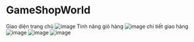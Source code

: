 # GameShopWorld
Giao diện trang chủ
![image](https://user-images.githubusercontent.com/72543336/173293832-071e2cb5-37c0-483f-bb35-2c374af6ef18.png)
Tính năng giỏ hàng
![image](https://user-images.githubusercontent.com/72543336/173294099-9dc86a35-914c-43b2-ab36-add975ab779c.png)
chi tiết giao hàng
![image](https://user-images.githubusercontent.com/72543336/173294606-d293b8f6-6139-44c3-aabd-78ac4dc1bee4.png)
![image](https://user-images.githubusercontent.com/72543336/173294681-99820c70-7eb7-44a6-b32e-54e61922e389.png)
![image](https://user-images.githubusercontent.com/72543336/173294873-d9f33fb9-3ef1-4437-b7ca-6c652decf73e.png)

